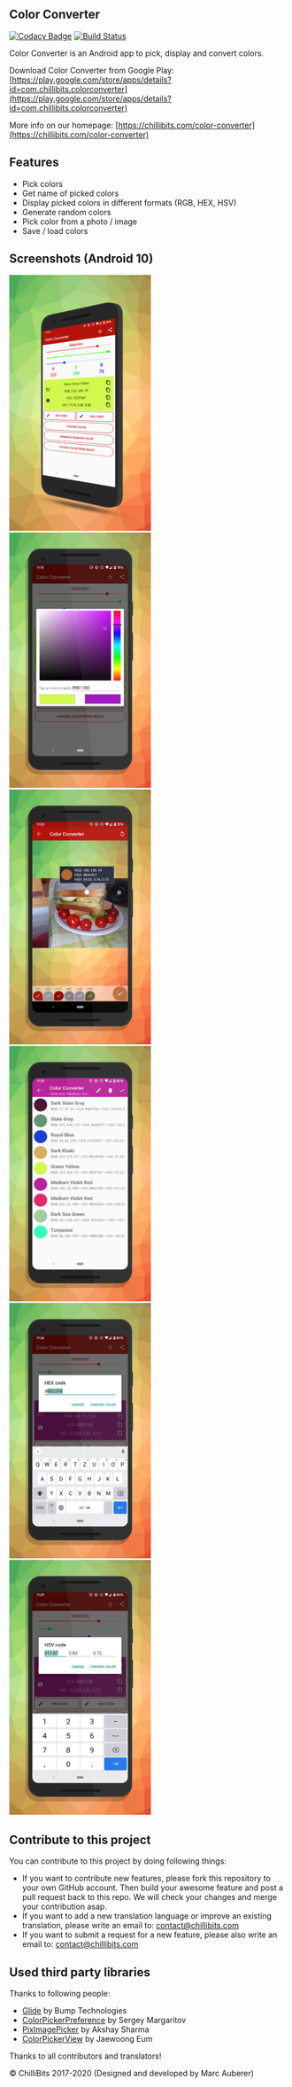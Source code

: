## Color Converter
[![Codacy Badge](https://api.codacy.com/project/badge/Grade/cb98dbe7ca6d46af8b385dadd618c446)](https://app.codacy.com/gh/ChilliBits/color-converter?utm_source=github.com&utm_medium=referral&utm_content=ChilliBits/color-converter&utm_campaign=Badge_Grade_Dashboard)
[![Build Status](https://travis-ci.com/ChilliBits/color-converter.svg?branch=master)](https://travis-ci.com/ChilliBits/color-converter)

Color Converter is an Android app to pick, display and convert colors.

Download Color Converter from Google Play: [https://play.google.com/store/apps/details?id=com.chillibits.colorconverter](https://play.google.com/store/apps/details?id=com.chillibits.colorconverter)

More info on our homepage: [https://chillibits.com/color-converter](https://chillibits.com/color-converter)

## Features

-   Pick colors
-   Get name of picked colors
-   Display picked colors in different formats (RGB, HEX, HSV)
-   Generate random colors
-   Pick color from a photo / image
-   Save / load colors

## Screenshots (Android 10)
<img src="https://github.com/chillibits/color-converter/raw/master/screenshots/1.png" width="256" title="Screenshot 1"><img src="https://github.com/chillibits/color-converter/raw/master/screenshots/2.png" width="256" title="Screenshot 2"><img src="https://github.com/chillibits/color-converter/raw/master/screenshots/3.png" width="256" title="Screenshot 3"><img src="https://github.com/chillibits/color-converter/raw/master/screenshots/4.png" width="256" title="Screenshot 4"><img src="https://github.com/chillibits/color-converter/raw/master/screenshots/5.png" width="256" title="Screenshot 5"><img src="https://github.com/chillibits/color-converter/raw/master/screenshots/6.png" width="256" title="Screenshot 6">

## Contribute to this project
You can contribute to this project by doing following things:

-   If you want to contribute new features, please fork this repository to your own GitHub account. Then build your awesome feature and post a pull request back to this repo. We will check your changes and merge your contribution asap.
-   If you want to add a new translation language or improve an existing translation, please write an email to: [contact@chillibits.com](mailto:contact@chillibits.com&subject=Add%20translation)
-   If you want to submit a request for a new feature, please also write an email to: [contact@chillibits.com](mailto:contact@chillibits.com&subject=Feature%20request)

## Used third party libraries
Thanks to following people:

-   [Glide](https://github.com/bumptech/glide) by Bump Technologies
-   [ColorPickerPreference](https://github.com/attenzione/android-ColorPickerPreference) by Sergey Margaritov
-   [PixImagePicker](https://github.com/akshay2211/PixImagePicker) by Akshay Sharma
-   [ColorPickerView](https://github.com/skydoves/ColorPickerView) by Jaewoong Eum

Thanks to all contributors and translators!

© ChilliBits 2017-2020 (Designed and developed by Marc Auberer)